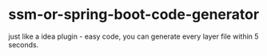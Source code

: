 # ssm-or-spring-boot-code-generator
just like a idea plugin - easy code, you can generate every layer file within 5 seconds.

